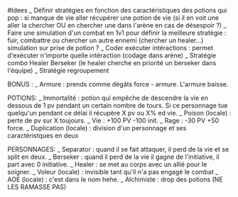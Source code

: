 #Idees
_ Définir stratégies en fonction des caractéristiques des potions qui pop : si manque de vie aller récupérer une potion de vie (si il en voit une aller la chercher OU en chercher une dans l'arène en cas de désespoir ?)
_ Faire une simulation d'un combat en 1v1 pour définir la meilleure stratégie : fuir, combattre ou chercher un autre ennemi (chercher un healer...) simulation sur prise de potion ?
_ Coder exécuter intéractions : permet d'exécuter n'importe quelle intéraction (codage dans arène)
_ Stratégie combo Healer Berseker (le healer cherche en priorité un berseker dans l'équipe)
_ Stratégie regroupement

BONUS :
_ Armure : prends comme dégâts force - armure. L'armure baisse.

POTIONS:
_ Immortalité : potion qui empêche de descendre la vie en dessous de 1 pv pendant un certain nombre de tours. Si ce personnage tue quelqu'un pendant ce délai il récupère X pv ou X% ed vie.
_ Poison (locale) : perte de pv sur X toujours.
_ Vie : +100 PV -100 init.
_ Rage : -30 PV +50 force.
_ Duplication (locale) : division d'un personnage et ses caractéristques en deux

PERSONNAGES:
_ Separator : quand il se fait attaquer, il perd de la vie et se split en deux.
_ Berseker : quand il perd de la vie il gagne de l'initiative, il part avec 0 initiative.
_ Healer : se met au corps avec un allié pour le soigner.
_ Voleur (locale) : invisible tant qu'il n'a pas engagé le combat
_ AOE (locale) : c'est dans le nom hehe.
_ Alchimiste : drop des potions (NE LES RAMASSE PAS)
